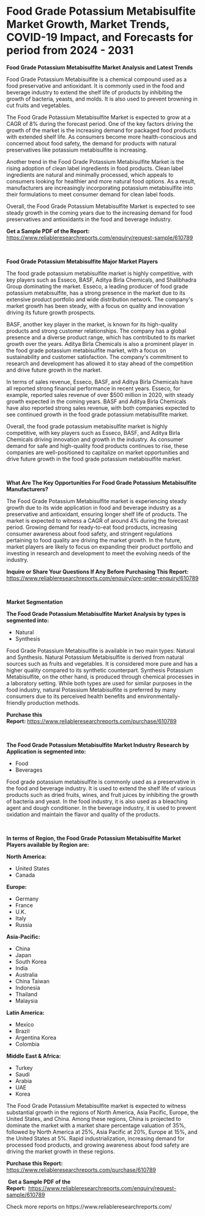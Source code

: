 <p><h1>Food Grade Potassium Metabisulfite Market Growth, Market Trends, COVID-19 Impact, and Forecasts for period from 2024 - 2031</h1></p><p><strong>Food Grade Potassium Metabisulfite Market Analysis and Latest Trends</strong></p>
<p><p>Food Grade Potassium Metabisulfite is a chemical compound used as a food preservative and antioxidant. It is commonly used in the food and beverage industry to extend the shelf life of products by inhibiting the growth of bacteria, yeasts, and molds. It is also used to prevent browning in cut fruits and vegetables.</p><p>The Food Grade Potassium Metabisulfite Market is expected to grow at a CAGR of 8% during the forecast period. One of the key factors driving the growth of the market is the increasing demand for packaged food products with extended shelf life. As consumers become more health-conscious and concerned about food safety, the demand for products with natural preservatives like potassium metabisulfite is increasing.</p><p>Another trend in the Food Grade Potassium Metabisulfite Market is the rising adoption of clean label ingredients in food products. Clean label ingredients are natural and minimally processed, which appeals to consumers looking for healthier and more natural food options. As a result, manufacturers are increasingly incorporating potassium metabisulfite into their formulations to meet consumer demand for clean label foods.</p><p>Overall, the Food Grade Potassium Metabisulfite Market is expected to see steady growth in the coming years due to the increasing demand for food preservatives and antioxidants in the food and beverage industry.</p></p>
<p><strong>Get a Sample PDF of the Report:&nbsp;</strong> <a href="https://www.reliableresearchreports.com/enquiry/request-sample/610789">https://www.reliableresearchreports.com/enquiry/request-sample/610789</a></p>
<p>&nbsp;</p>
<p><strong>Food Grade Potassium Metabisulfite Major Market Players</strong></p>
<p><p>The food grade potassium metabisulfite market is highly competitive, with key players such as Esseco, BASF, Aditya Birla Chemicals, and Shalibhadra Group dominating the market. Esseco, a leading producer of food grade potassium metabisulfite, has a strong presence in the market due to its extensive product portfolio and wide distribution network. The company's market growth has been steady, with a focus on quality and innovation driving its future growth prospects.</p><p>BASF, another key player in the market, is known for its high-quality products and strong customer relationships. The company has a global presence and a diverse product range, which has contributed to its market growth over the years. Aditya Birla Chemicals is also a prominent player in the food grade potassium metabisulfite market, with a focus on sustainability and customer satisfaction. The company's commitment to research and development has allowed it to stay ahead of the competition and drive future growth in the market.</p><p>In terms of sales revenue, Esseco, BASF, and Aditya Birla Chemicals have all reported strong financial performance in recent years. Esseco, for example, reported sales revenue of over $500 million in 2020, with steady growth expected in the coming years. BASF and Aditya Birla Chemicals have also reported strong sales revenue, with both companies expected to see continued growth in the food grade potassium metabisulfite market.</p><p>Overall, the food grade potassium metabisulfite market is highly competitive, with key players such as Esseco, BASF, and Aditya Birla Chemicals driving innovation and growth in the industry. As consumer demand for safe and high-quality food products continues to rise, these companies are well-positioned to capitalize on market opportunities and drive future growth in the food grade potassium metabisulfite market.</p></p>
<p>&nbsp;</p>
<p><strong>What Are The Key Opportunities For Food Grade Potassium Metabisulfite Manufacturers?</strong></p>
<p><p>The Food Grade Potassium Metabisulfite market is experiencing steady growth due to its wide application in food and beverage industry as a preservative and antioxidant, ensuring longer shelf life of products. The market is expected to witness a CAGR of around 4% during the forecast period. Growing demand for ready-to-eat food products, increasing consumer awareness about food safety, and stringent regulations pertaining to food quality are driving the market growth. In the future, market players are likely to focus on expanding their product portfolio and investing in research and development to meet the evolving needs of the industry.</p></p>
<p><strong>Inquire or Share Your Questions If Any Before Purchasing This Report:</strong> <a href="https://www.reliableresearchreports.com/enquiry/pre-order-enquiry/610789">https://www.reliableresearchreports.com/enquiry/pre-order-enquiry/610789</a></p>
<p>&nbsp;</p>
<p><strong>Market Segmentation</strong></p>
<p><strong>The Food Grade Potassium Metabisulfite Market Analysis by types is segmented into:</strong></p>
<p><ul><li>Natural</li><li>Synthesis</li></ul></p>
<p><p>Food Grade Potassium Metabisulfite is available in two main types: Natural and Synthesis. Natural Potassium Metabisulfite is derived from natural sources such as fruits and vegetables. It is considered more pure and has a higher quality compared to its synthetic counterpart. Synthesis Potassium Metabisulfite, on the other hand, is produced through chemical processes in a laboratory setting. While both types are used for similar purposes in the food industry, natural Potassium Metabisulfite is preferred by many consumers due to its perceived health benefits and environmentally-friendly production methods.</p></p>
<p><strong>Purchase this Report:&nbsp;</strong><a href="https://www.reliableresearchreports.com/purchase/610789">https://www.reliableresearchreports.com/purchase/610789</a></p>
<p>&nbsp;</p>
<p><strong>The Food Grade Potassium Metabisulfite Market Industry Research by Application is segmented into:</strong></p>
<p><ul><li>Food</li><li>Beverages</li></ul></p>
<p><p>Food grade potassium metabisulfite is commonly used as a preservative in the food and beverage industry. It is used to extend the shelf life of various products such as dried fruits, wines, and fruit juices by inhibiting the growth of bacteria and yeast. In the food industry, it is also used as a bleaching agent and dough conditioner. In the beverage industry, it is used to prevent oxidation and maintain the flavor and quality of the products.</p></p>
<p>&nbsp;</p>
<p><strong>In terms of Region, the Food Grade Potassium Metabisulfite Market Players available by Region are:</strong></p>
<p>
    <p> <strong> North America: </strong>
        <ul>
            <li>United States</li>
            <li>Canada</li>
        </ul>
        </p> 
    <p> <strong> Europe: </strong>
        <ul>
            <li>Germany</li>
            <li>France</li>
            <li>U.K.</li>
            <li>Italy</li>
            <li>Russia</li>
        </ul>
        </p> 
    <p> <strong> Asia-Pacific: </strong>
        <ul>
            <li>China</li>
            <li>Japan</li>
            <li>South Korea</li>
            <li>India</li>
            <li>Australia</li>
            <li>China Taiwan</li>
            <li>Indonesia</li>
            <li>Thailand</li>
            <li>Malaysia</li>
        </ul>
        </p> 
    <p> <strong> Latin America: </strong>
        <ul>
            <li>Mexico</li>
            <li>Brazil</li>
            <li>Argentina Korea</li>
            <li>Colombia</li>
        </ul>
        </p> 
    <p> <strong> Middle East & Africa: </strong>
        <ul>
            <li>Turkey</li>
            <li>Saudi</li>
            <li>Arabia</li>
            <li>UAE</li>
            <li>Korea</li>
        </ul>
    </p>
    </p>
<p><p>The Food Grade Potassium Metabisulfite market is expected to witness substantial growth in the regions of North America, Asia Pacific, Europe, the United States, and China. Among these regions, China is projected to dominate the market with a market share percentage valuation of 35%, followed by North America at 25%, Asia Pacific at 20%, Europe at 15%, and the United States at 5%. Rapid industrialization, increasing demand for processed food products, and growing awareness about food safety are driving the market growth in these regions.</p></p>
<p><strong>Purchase this Report: </strong><a href="https://www.reliableresearchreports.com/purchase/610789">https://www.reliableresearchreports.com/purchase/610789</a></p>
<p>&nbsp;<strong>Get a Sample PDF of the Report:&nbsp;&nbsp;</strong><a href="https://www.reliableresearchreports.com/enquiry/request-sample/610789">https://www.reliableresearchreports.com/enquiry/request-sample/610789</a></p>
<p><strong></strong></p>
<p>Check more reports on https://www.reliableresearchreports.com/</p>